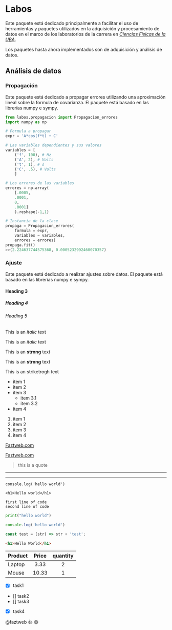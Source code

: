 # Labos

Este paquete está dedicado principalmente a facilitar el uso de herramientas y paquetes utilizados en la adquisición y procesamiento de datos en el marco de los laboratorios de la carrera en [*Ciencias Físicas de la UBA*](https://www.df.uba.ar/es/).

Los paquetes hasta ahora implementados son de adquisición y análisis de datos.

<!-- headings -->
## Análisis de datos

### Propagación
Este paquete está dedicado a propagar errores utilizando una aproximación lineal sobre la formula de covarianza. El paquete está basado en las librerías numpy e sympy.
```python
from labos.propagacion import Propagacion_errores
import numpy as np

# Formula a propagar
expr = 'A*cos(f*t) + C'    

# Las variables dependientes y sus valores
variables = [
    ('f', 100), # Hz
    ('A', 2), # Volts
    ('t', 1), # s
    ('C', .5), # Volts
    ]

# Los errores de las variables
errores = np.array(
    [.0005,
    .0001, 
    0, 
    .0001]
    ).reshape(-1,1)

# Instancia de la clase
propaga = Propagacion_errores(
    formula = expr,
    variables = variables,
    errores = errores)
propaga.fit()
>>(2.224637744575368, 0.0005232992460070357)
```
### Ajuste
Este paquete está dedicado a realizar ajustes sobre datos. El paquete está basado en las librerías numpy e sympy.

#### Heading 3
##### Heading 4
###### Heading 5

<!-- line breaks -->
<!-- ENTER -->

<!-- Italics -->
This is an *italic* text

This is an _italic_ text

<!-- Strongs -->
This is an **strong** text

This is an __strong__ text

<!-- StrikeTrough -->
This is an ~~striketrogh~~ text



<!-- UL -->
* item 1
* item 2
* item 3
    * item 3.1
    * item 3.2    
* item 4

<!-- OL -->
1. item 1
1. item 2
1. item 3
1. item 4

<!-- Links -->
[Faztweb.com](https://www.faztweb.com)

[Faztweb.com](https://www.faztweb.com "Custom title")
<!-- Blockquote -->
> this is a quote

<!-- Horizontal Rule -->
___
---

<!-- Inline code -->
`console.log('hello world')`

`<h1>Hello world</h1>`

<!-- IMAGES -->
<!-- ![Vscode Logo](https://upload.wikimedia.org/wikipedia/commons/thumb/9/9a/Visual_Studio_Code_1.35_icon.svg/1200px-Visual_Studio_Code_1.35_icon.svg.png) -->

<!-- ![Vscode logo](./vscode.png "vscode") -->

<!-- GITHUB MD -->

```
first line of code
second line of code
```

```python
print("hello world")
```

```javascript
console.log('hello world')

const test = (str) => str + 'test';
```

```html
<h1>Hello World</h1>
```

<!-- TABLES -->
| Product       | Price         |quantity   |
| ------------- |:-------------:| :--------:|
| Laptop        | 3.33          | 2         |
| Mouse         | 10.33         | 1         |

* [x] task1
* [] task2
* [] task3
* [x] task4

<!-- Mentiosn -->
@faztweb :+1: :smile:

